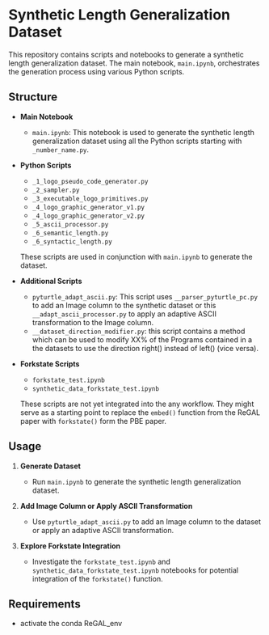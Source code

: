 # Synthetic Length Generalization Dataset

This repository contains scripts and notebooks to generate a synthetic length generalization dataset. The main notebook, `main.ipynb`, orchestrates the generation process using various Python scripts.

## Structure

- **Main Notebook**
  - `main.ipynb`: This notebook is used to generate the synthetic length generalization dataset using all the Python scripts starting with `_number_name.py`.

- **Python Scripts**
  - `_1_logo_pseudo_code_generator.py`
  - `_2_sampler.py`
  - `_3_executable_logo_primitives.py`
  - `_4_logo_graphic_generator_v1.py`
  - `_4_logo_graphic_generator_v2.py`
  - `_5_ascii_processor.py`
  - `_6_semantic_length.py`
  - `_6_syntactic_length.py`

  These scripts are used in conjunction with `main.ipynb` to generate the dataset.

- **Additional Scripts**
  - `pyturtle_adapt_ascii.py`: This script uses `__parser_pyturtle_pc.py` to add an Image column to the synthetic dataset or this `__adapt_ascii_processor.py` to apply an adaptive ASCII transformation to the Image column.
  - `__dataset_direction_modifier.py`: this script contains a method which can be used to modify XX% of the Programs contained in a the datasets to use the direction right() instead of left() (vice versa). 

- **Forkstate Scripts**
  - `forkstate_test.ipynb`
  - `synthetic_data_forkstate_test.ipynb`

  These scripts are not yet integrated into the any workflow. They might serve as a starting point to replace the `embed()` function from the ReGAL paper with `forkstate()` form the PBE paper.

## Usage

1. **Generate Dataset**
   - Run `main.ipynb` to generate the synthetic length generalization dataset.

2. **Add Image Column or Apply ASCII Transformation**
   - Use `pyturtle_adapt_ascii.py` to add an Image column to the dataset or apply an adaptive ASCII transformation.

3. **Explore Forkstate Integration**
   - Investigate the `forkstate_test.ipynb` and `synthetic_data_forkstate_test.ipynb` notebooks for potential integration of the `forkstate()` function.

## Requirements

- activate the conda ReGAL_env
